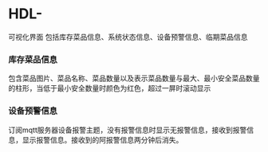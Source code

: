 # HDL-
可视化界面
包括库存菜品信息、系统状态信息、设备预警信息、临期菜品信息
### 库存菜品信息
包含菜品图片、菜品名称、菜品数量以及表示菜品数量与最大、最小安全菜品数量的柱形，当低于最小安全数量时颜色为红色，超过一屏时滚动显示
### 设备预警信息
订阅mqtt服务器设备报警主题，没有报警信息时显示无报警信息，接收到报警信息，显示报警信息。接收到的阿报警信息两分钟后消失。
